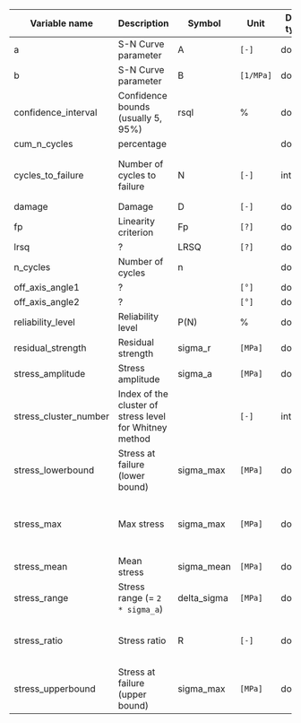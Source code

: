 | Variable name         | Description                                             | Symbol      | Unit      | Data type | Used in                 |
| --------------------- | ------------------------------------------------------- | ----------- | --------- | --------- | ----------------------- |
| a                     | S-N Curve parameter                                     | A           | `[-]`     | double    | SNC                     |
| b                     | S-N Curve parameter                                     | B           | `[1/MPa]` | double    | SNC                     |
| confidence_interval   | Confidence bounds (usually 5, 95%)                      | rsql        | %         | double    | SNC, FAF                |
| cum_n_cycles          | percentage                                              |             |           | double    | CYC                     |
| cycles_to_failure     | Number of cycles to failure                             | N           | `[-]`     | int       | AGG, SNC, CLD, FAF      |
| damage                | Damage                                                  | D           | `[-]`     | double    | DAS                     |
| fp                    | Linearity criterion                                     | Fp          | `[?]`     | double    | SNC                     |
| lrsq                  | ?                                                       | LRSQ        | `[?]`     | double    | SNC                     |
| n_cycles              | Number of cycles                                        | n           |           | double    | CYC                     |
| off_axis_angle1       | ?                                                       |             | `[°]`     | double    | FAF                     |
| off_axis_angle2       | ?                                                       |             | `[°]`     | double    | FAF                     |
| reliability_level     | Reliability level                                       | P(N)        | %         | double    | AGG                     |
| residual_strength     | Residual strength                                       | sigma_r     | `[MPa]`   | double    | AGG                     |
| stress_amplitude      | Stress amplitude                                        | sigma_a     | `[MPa]`   | double    | CLD                     |
| stress_cluster_number | Index of the cluster of stress level for Whitney method |             | `[-]`     | int       | AGG                     |
| stress_lowerbound     | Stress at failure (lower bound)                         | sigma_max   | `[MPa]`   | double    | SNC                     |
| stress_max            | Max stress                                              | sigma_max   | `[MPa]`   | double    | LDS, SNC, AGG, FAF, DAS |
| stress_mean           | Mean stress                                             | sigma_mean  | `[MPa]`   | double    | CLD, CYC                |
| stress_range          | Stress range (= `2 * sigma_a`)                          | delta_sigma | `[MPa]`   | double    | CYC                     |
| stress_ratio          | Stress ratio                                            | R           | `[-]`     | double    | AGG, SNC, FAF, CYC      |
| stress_upperbound     | Stress at failure (upper bound)                         | sigma_max   | `[MPa]`   | double    | SNC                     |
